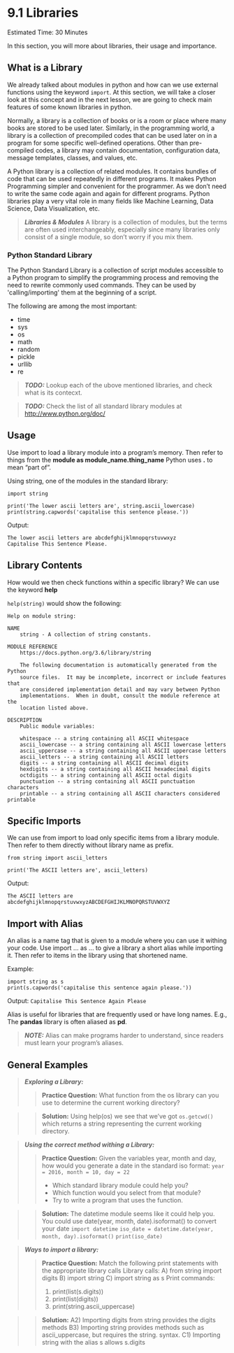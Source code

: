 # 9.1 Libraries

Estimated Time: 30 Minutes

In this section, you will more about libraries, their usage and importance.

## What is a Library
We already talked about modules in python and how can we use external functions using the keyword `import`. At this section, we will take a closer look at this concept and in the next lesson, we are going to check main features of some known libraries in python.

Normally, a library is a collection of books or is a room or place where many books are stored to be used later. Similarly, in the programming world, a library is a collection of precompiled codes that can be used later on in a program for some specific well-defined operations. Other than pre-compiled codes, a library may contain documentation, configuration data, message templates, classes, and values, etc.

A Python library is a collection of related modules. It contains bundles of code that can be used repeatedly in different programs. It makes Python Programming simpler and convenient for the programmer. As we don’t need to write the same code again and again for different programs. Python libraries play a very vital role in many fields like Machine Learning, Data Science, Data Visualization, etc.

> **_Libraries & Modules_** A library is a collection of modules, but the terms are often used interchangeably, especially since many libraries only consist of a single module, so don’t worry if you mix them.

### Python Standard Library
The Python Standard Library is a collection of script modules accessible to a Python program to simplify the programming process and removing the need to rewrite commonly used commands. They can be used by 'calling/importing' them at the beginning of a script.

The following are among the most important:
- time
- sys
- os
- math
- random
- pickle
- urllib
- re

> **_TODO:_** Lookup each of the ubove mentioned libraries, and check what is its contecxt.

> **_TODO:_** Check the list of all standard library modules at http://www.python.org/doc/

## Usage 
Use import to load a library module into a program’s memory. Then refer to things from the __module as module_name.thing_name__
Python uses __.__ to mean “part of”.

Using string, one of the modules in the standard library:
```
import string

print('The lower ascii letters are', string.ascii_lowercase)
print(string.capwords('capitalise this sentence please.'))
```
Output:
```
The lower ascii letters are abcdefghijklmnopqrstuvwxyz
Capitalise This Sentence Please.
```

## Library Contents
How would we then check functions within a specific library? We can use the keyword __help__

`help(string)` would show the following:

```
Help on module string:

NAME
    string - A collection of string constants.

MODULE REFERENCE
    https://docs.python.org/3.6/library/string
    
    The following documentation is automatically generated from the Python
    source files.  It may be incomplete, incorrect or include features that
    are considered implementation detail and may vary between Python
    implementations.  When in doubt, consult the module reference at the
    location listed above.

DESCRIPTION
    Public module variables:
    
    whitespace -- a string containing all ASCII whitespace
    ascii_lowercase -- a string containing all ASCII lowercase letters
    ascii_uppercase -- a string containing all ASCII uppercase letters
    ascii_letters -- a string containing all ASCII letters
    digits -- a string containing all ASCII decimal digits
    hexdigits -- a string containing all ASCII hexadecimal digits
    octdigits -- a string containing all ASCII octal digits
    punctuation -- a string containing all ASCII punctuation characters
    printable -- a string containing all ASCII characters considered printable
```

## Specific Imports 
We can use from __<module>__ import __<method>__ to load only specific items from a library module. Then refer to them directly without library name as prefix.
```
from string import ascii_letters

print('The ASCII letters are', ascii_letters)
```
Output:
```
The ASCII letters are abcdefghijklmnopqrstuvwxyzABCDEFGHIJKLMNOPQRSTUVWXYZ
```

## Import with Alias
An alias is a name tag that is given to a module where you can use it withing your code. Use import ... as ... to give a library a short alias while importing it.
Then refer to items in the library using that shortened name.

Example:
```
import string as s
print(s.capwords('capitalise this sentence again please.'))
```
Output:
`Capitalise This Sentence Again Please`

Alias is useful for libraries that are frequently used or have long names. E.g., The __pandas__ library is often aliased as __pd__.

> **_NOTE:_** Alias can make programs harder to understand, since readers must learn your program’s aliases.

## General Examples

> **_Exploring a Library:_**
>>**Practice Question:** What function from the os library can you use to determine the current working directory?

>>**Solution:** Using help(os) we see that we’ve got `os.getcwd()` which returns a string representing the current working directory.


> **_Using the correct method withing a Library:_**
>> **Practice Question:** Given the variables year, month and day, how would you generate a date in the standard iso format: 
`year = 2016, month = 10, day = 22`
>> - Which standard library module could help you?
>> - Which function would you select from that module?
>> - Try to write a program that uses the function.
  
>> **Solution:** The datetime module seems like it could help you. You could use date(year, month, date).isoformat() to convert your date
>> `import datetime`
>> `iso_date = datetime.date(year, month, day).isoformat()`
>> `print(iso_date)`


> **_Ways to import a library:_** 
>> **Practice Question:** Match the following print statements with the appropriate library calls
>> Library calls:
>> A) from string import digits
>> B) import string
>> C) import string as s
>> Print commands:
>> 1. print(list(s.digits))
>> 2. print(list(digits))
>> 3. print(string.ascii_uppercase)

>> **Solution:**
>> A2) Importing digits from string provides the digits methods B3) Importing string provides methods such as ascii_uppercase, but requires the string. syntax. C1) Importing string with the alias s allows s.digits